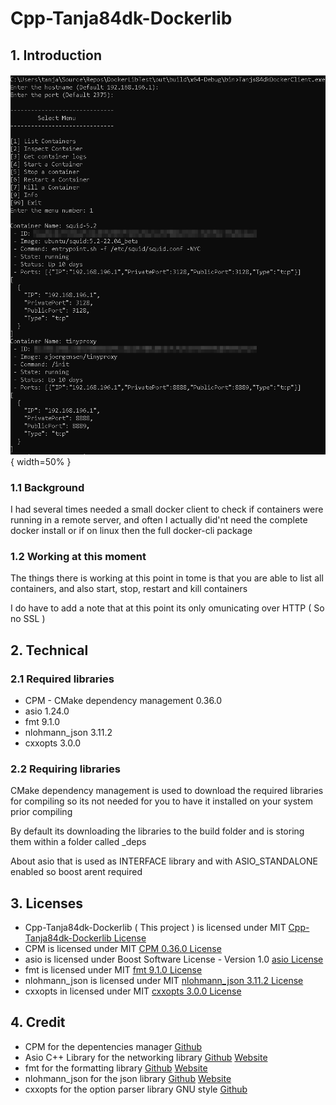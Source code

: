 # Cpp-Tanja84dk-Dockerlib

## 1. Introduction

![Screenshot](/screenshot/img01.png?raw=true){ width=50% }

### 1.1 Background

I had several times needed a small docker client to check if containers were running in a remote server, and often I actually did'nt need the complete docker install or if on linux then the full docker-cli package

### 1.2 Working at this moment

The things there is working at this point in tome is that you are able to list all containers, and also start, stop, restart and kill containers

I do have to add a note that at this point its only omunicating over HTTP ( So no SSL )

## 2. Technical

### 2.1 Required libraries

 - CPM - CMake dependency management 0.36.0
 - asio 1.24.0
 - fmt 9.1.0
 - nlohmann_json 3.11.2
 - cxxopts 3.0.0

### 2.2 Requiring libraries

CMake dependency management is used to download the required libraries for compiling so its not needed for you to have it installed on your system prior compiling

By default its downloading the libraries to the build folder and is storing them within a folder called _deps

About asio that is used as INTERFACE library and with ASIO_STANDALONE enabled so boost arent required

## 3. Licenses

 - Cpp-Tanja84dk-Dockerlib ( This project ) is licensed under MIT [Cpp-Tanja84dk-Dockerlib License](LICENSE)
 - CPM is licensed under MIT [CPM 0.36.0 License](https://github.com/cpm-cmake/CPM.cmake/blob/v0.36.0/LICENSE)
 - asio is licensed under Boost Software License - Version 1.0 [asio License](https://github.com/chriskohlhoff/asio/blob/asio-1-24-0/asio/LICENSE_1_0.txt)
 - fmt is licensed under MIT [fmt 9.1.0 License](https://github.com/fmtlib/fmt/blob/9.1.0/LICENSE.rst)
 - nlohmann_json is licensed under MIT [nlohmann_json 3.11.2 License](https://github.com/nlohmann/json/blob/v3.11.2/LICENSE.MIT)
 - cxxopts in licensed under MIT [cxxopts 3.0.0 License](https://github.com/jarro2783/cxxopts/blob/v3.0.0/LICENSE)

## 4. Credit

 - CPM for the depentencies manager [Github](https://github.com/cpm-cmake/CPM.cmake)
 - Asio C++ Library for the networking library [Github](https://github.com/chriskohlhoff/asio/) [Website](http://think-async.com/Asio/)
 - fmt for the formatting library [Github](https://github.com/fmtlib/fmt) [Website](https://fmt.dev/)
 - nlohmann_json for the json library [Github](https://github.com/nlohmann/json) [Website](https://json.nlohmann.me/)
 - cxxopts for the option parser library GNU style [Github](https://github.com/jarro2783/cxxopts)
